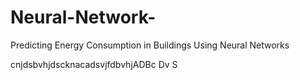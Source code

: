 # Neural-Network-
Predicting Energy Consumption in Buildings Using Neural Networks

cnjdsbvhjdscknacadsvjfdbvhjADBc Dv S
